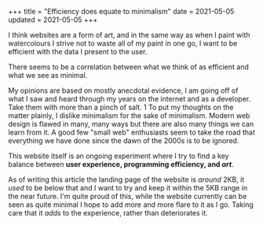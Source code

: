 +++
title = "Efficiency does equate to minimalism"
date = 2021-05-05
updated = 2021-05-05
+++

I think websites are a form of art, and in the same way as when I paint with watercolours I strive
not to waste all of my paint in one go, I want to be efficient with the data I present to the user.

There seems to be a correlation between what we think of as efficient and what we see as minimal.

My opinions are based on mostly anecdotal evidence, I am going off of what I saw and heard through
my years on the internet and as a developer. Take them with more than a pinch of salt.
1
To put my thoughts on the matter plainly, I dislike minimalism for the sake of minimalism. Modern
web design is flawed in many, many ways but there are also many things we can learn from it. A good
few "small web" enthusiasts seem to take the road that everything we have done since the dawn of the
2000s is to be ignored.

This website itself is an ongoing experiment where I try to find a key balance between **user
experience, programming efficiency, and _art_**.

As of writing this article the landing page of the website is _around_ 2KB, it _used_ to be below
that and I want to try and keep it within the 5KB range in the near future. I'm quite proud of this,
while the website currently can be seen as quite minimal I hope to add more and more flare to it
as I go. Taking care that it _adds_ to the experience, rather than deteriorates it.
